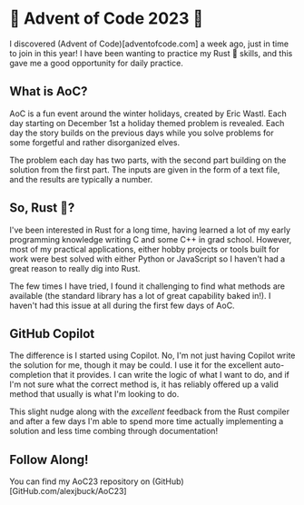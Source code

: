 # 🎄 Advent of Code 2023 🎄

I discovered (Advent of Code)[adventofcode.com] a week ago, just in time to join in this year! I have been wanting to practice my Rust 🦀 skills, and this gave me a good opportunity for daily practice.

## What is AoC?

AoC is a fun event around the winter holidays, created by Eric Wastl. Each day starting on December 1st a holiday themed problem is revealed. Each day the story builds on the previous days while you solve problems for some forgetful and rather disorganized elves.

The problem each day has two parts, with the second part building on the solution from the first part. The inputs are given in the form of a text file, and the results are typically a number.

## So, Rust 🦀?

I've been interested in Rust for a long time, having learned a lot of my early programming knowledge writing C and some C++ in grad school. However, most of my practical applications, either hobby projects or tools built for work were best solved with either Python or JavaScript so I haven't had a great reason to really dig into Rust. 

The few times I have tried, I found it challenging to find what methods are available (the standard library has a lot of great capability baked in!). I haven't had this issue at all during the first few days of AoC.

## GitHub Copilot

The difference is I started using Copilot. No, I'm not just having Copilot write the solution for me, though it may be could. I use it for the excellent auto-completion that it provides. I can write the logic of what I want to do, and if I'm not sure what the correct method is, it has reliably offered up a valid method that usually is what I'm looking to do.

This slight nudge along with the *excellent* feedback from the Rust compiler and after a few days I'm able to spend more time actually implementing a solution and less time combing through documentation!

## Follow Along!

You can find my AoC23 repository on (GitHub)[GitHub.com/alexjbuck/AoC23]